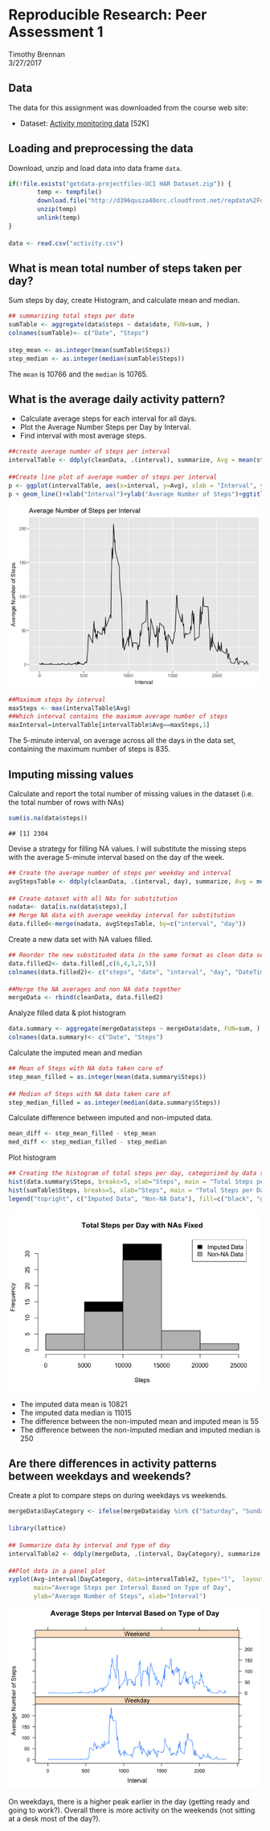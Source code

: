 # Reproducible Research: Peer Assessment 1
Timothy Brennan  
3/27/2017  

## Data
The data for this assignment was downloaded from the course web
site:

* Dataset: [Activity monitoring data](https://d396qusza40orc.cloudfront.net/repdata%2Fdata%2Factivity.zip) [52K]

## Loading and preprocessing the data

Download, unzip and load data into data frame `data`. 

```r
if(!file.exists("getdata-projectfiles-UCI HAR Dataset.zip")) {
        temp <- tempfile()
        download.file("http://d396qusza40orc.cloudfront.net/repdata%2Fdata%2Factivity.zip",temp)
        unzip(temp)
        unlink(temp)
}

data <- read.csv("activity.csv")
```


## What is mean total number of steps taken per day?

Sum steps by day, create Histogram, and calculate mean and median.


```r
## summarizing total steps per date
sumTable <- aggregate(data$steps ~ data$date, FUN=sum, )
colnames(sumTable)<- c("Date", "Steps")

step_mean <- as.integer(mean(sumTable$Steps))
step_median <- as.integer(median(sumTable$Steps))
```

The `mean` is 10766 and the `median` is 10765.

## What is the average daily activity pattern?

* Calculate average steps for each interval for all days. 
* Plot the Average Number Steps per Day by Interval. 
* Find interval with most average steps. 


```r
##create average number of steps per interval
intervalTable <- ddply(cleanData, .(interval), summarize, Avg = mean(steps))

##Create line plot of average number of steps per interval
p <- ggplot(intervalTable, aes(x=interval, y=Avg), xlab = "Interval", ylab="Average Number of Steps")
p + geom_line()+xlab("Interval")+ylab("Average Number of Steps")+ggtitle("Average Number of Steps per Interval")
```

![](PA1_template_files/figure-html/unnamed-chunk-4-1.png)<!-- -->

```r
##Maximum steps by interval
maxSteps <- max(intervalTable$Avg)
##Which interval contains the maximum average number of steps
maxInterval=intervalTable[intervalTable$Avg==maxSteps,1]
```

The 5-minute interval, on average across all the days in the data set, containing the maximum number of steps is 835.

## Imputing missing values

Calculate and report the total number of missing values in the dataset (i.e. the total number of rows with NAs)


```r
sum(is.na(data$steps))
```

```
## [1] 2304
```

Devise a strategy for filling NA values.  I will substitute the missing steps with the average 5-minute interval based on the day of the week.


```r
## Create the average number of steps per weekday and interval
avgStepsTable <- ddply(cleanData, .(interval, day), summarize, Avg = mean(steps))

## Create dataset with all NAs for substitution
nadata<- data[is.na(data$steps),]
## Merge NA data with average weekday interval for substitution
data.filled<-merge(nadata, avgStepsTable, by=c("interval", "day"))
```

Create a new data set with NA values filled.


```r
## Reorder the new substituded data in the same format as clean data set
data.filled2<- data.filled[,c(6,4,1,2,5)]
colnames(data.filled2)<- c("steps", "date", "interval", "day", "DateTime")

##Merge the NA averages and non NA data together
mergeData <- rbind(cleanData, data.filled2)
```

Analyze filled data & plot histogram


```r
data.summary <- aggregate(mergeData$steps ~ mergeData$date, FUN=sum, )
colnames(data.summary)<- c("Date", "Steps")
```

Calculate the imputed mean and median


```r
## Mean of Steps with NA data taken care of
step_mean_filled = as.integer(mean(data.summary$Steps))

## Median of Steps with NA data taken care of
step_median_filled = as.integer(median(data.summary$Steps))
```

Calculate difference between imputed and non-imputed data.


```r
mean_diff <- step_mean_filled - step_mean
med_diff <- step_median_filled - step_median
```

Plot histogram


```r
## Creating the histogram of total steps per day, categorized by data set to show impact
hist(data.summary$Steps, breaks=5, xlab="Steps", main = "Total Steps per Day with NAs Fixed", col="Black")
hist(sumTable$Steps, breaks=5, xlab="Steps", main = "Total Steps per Day with NAs Fixed", col="Grey", add=T)
legend("topright", c("Imputed Data", "Non-NA Data"), fill=c("black", "grey") )
```

![](PA1_template_files/figure-html/unnamed-chunk-11-1.png)<!-- -->


* The imputed data mean is 10821
* The imputed data median is 11015
* The difference between the non-imputed mean and imputed mean is 55
* The difference between the non-imputed median and imputed median is 250

## Are there differences in activity patterns between weekdays and weekends?

Create a plot to compare steps on during weekdays vs weekends.  


```r
mergeData$DayCategory <- ifelse(mergeData$day %in% c("Saturday", "Sunday"), "Weekend", "Weekday")

library(lattice)

## Summarize data by interval and type of day
intervalTable2 <- ddply(mergeData, .(interval, DayCategory), summarize, Avg = mean(steps))

##Plot data in a panel plot
xyplot(Avg~interval|DayCategory, data=intervalTable2, type="l",  layout = c(1,2),
       main="Average Steps per Interval Based on Type of Day", 
       ylab="Average Number of Steps", xlab="Interval")
```

![](PA1_template_files/figure-html/unnamed-chunk-12-1.png)<!-- -->

On weekdays, there is a higher peak earlier in the day (getting ready and going to work?).  Overall there is more activity on the weekends (not sitting at a desk most of the day?).
